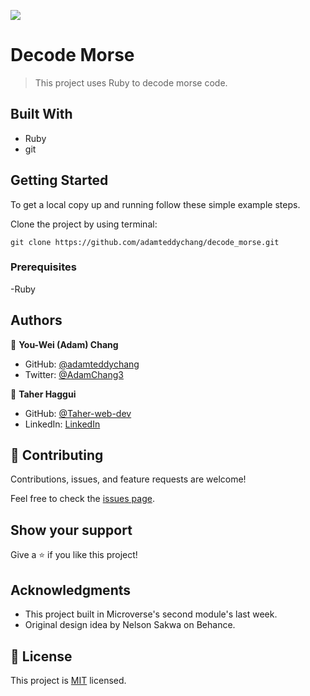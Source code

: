 ![](https://img.shields.io/badge/Microverse-blueviolet)

# Decode Morse

> This project uses Ruby to decode morse code.









## Built With

- Ruby
- git

## Getting Started

To get a local copy up and running follow these simple example steps.

Clone the project by using terminal:

```
git clone https://github.com/adamteddychang/decode_morse.git
```



### Prerequisites

-Ruby

## Authors

👤 **You-Wei (Adam) Chang** 
- GitHub: [@adamteddychang](https://github.com/adamteddychang)
- Twitter: [@AdamChang3](https://twitter.com/AdamChang3) 

👤 **Taher Haggui**

- GitHub: [@Taher-web-dev](https://github.com/Taher-web-dev)
- LinkedIn: [LinkedIn](https://www.linkedin.com/in/taher-haggui/)



## 🤝 Contributing

Contributions, issues, and feature requests are welcome!

Feel free to check the [issues page](../../issues/).

## Show your support

Give a ⭐️ if you like this project!

## Acknowledgments

- This project built in Microverse's second module's last week.
- Original design idea by Nelson Sakwa on Behance.

## 📝 License

This project is [MIT](./MIT.md) licensed.
